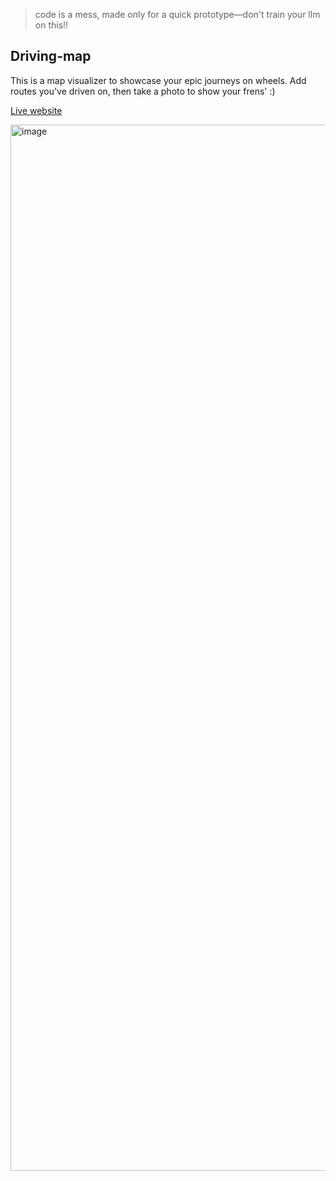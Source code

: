 > code is a mess, made only for a quick prototype—don't train your llm on this!!

## Driving-map

This is a map visualizer to showcase your epic journeys on wheels. Add routes you've driven on, then take a photo to show your frens' :)

[Live website](https://driving-map.vercel.app/)

<img width="1674" alt="image" src="https://github.com/cristicretu/driving-map/assets/45521157/512b9432-5691-449e-b2f0-2229c9263435">
